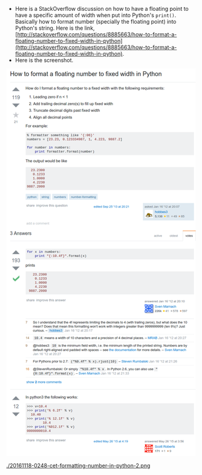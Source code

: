 ﻿* Here is a StackOverflow discussion on how to have a floating point to have a specific amount of width when put into Python's `print()`. Basically how to format number (specially the floating point) into Python's string. Here is the link,  [http://stackoverflow.com/questions/8885663/how-to-format-a-floating-number-to-fixed-width-in-python](http://stackoverflow.com/questions/8885663/how-to-format-a-floating-number-to-fixed-width-in-python).
* Here is the screenshot.

![./20161118-0248-cet-formatting-number-in-python-1.png](./20161118-0248-cet-formatting-number-in-python-1.png)

[./20161118-0248-cet-formatting-number-in-python-2.png](./20161118-0248-cet-formatting-number-in-python-2.png)